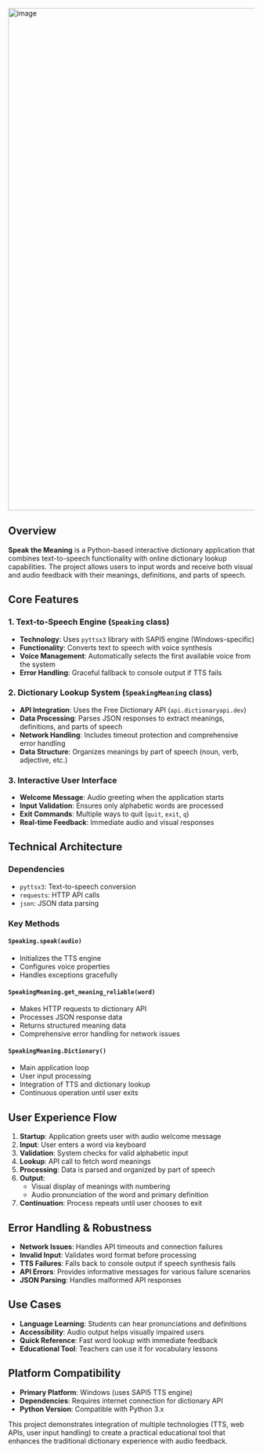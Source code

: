 
<img width="1536" height="1024" alt="image" src="https://github.com/user-attachments/assets/79241e5f-dda2-4005-968a-d8219c570035" />

## Overview
**Speak the Meaning** is a Python-based interactive dictionary application that combines text-to-speech functionality with online dictionary lookup capabilities. The project allows users to input words and receive both visual and audio feedback with their meanings, definitions, and parts of speech.

## Core Features

### 1. Text-to-Speech Engine (`Speaking` class)
- **Technology**: Uses `pyttsx3` library with SAPI5 engine (Windows-specific)
- **Functionality**: Converts text to speech with voice synthesis
- **Voice Management**: Automatically selects the first available voice from the system
- **Error Handling**: Graceful fallback to console output if TTS fails

### 2. Dictionary Lookup System (`SpeakingMeaning` class)
- **API Integration**: Uses the Free Dictionary API (`api.dictionaryapi.dev`)
- **Data Processing**: Parses JSON responses to extract meanings, definitions, and parts of speech
- **Network Handling**: Includes timeout protection and comprehensive error handling
- **Data Structure**: Organizes meanings by part of speech (noun, verb, adjective, etc.)

### 3. Interactive User Interface
- **Welcome Message**: Audio greeting when the application starts
- **Input Validation**: Ensures only alphabetic words are processed
- **Exit Commands**: Multiple ways to quit (`quit`, `exit`, `q`)
- **Real-time Feedback**: Immediate audio and visual responses

## Technical Architecture

### Dependencies
- `pyttsx3`: Text-to-speech conversion
- `requests`: HTTP API calls
- `json`: JSON data parsing

### Key Methods

#### `Speaking.speak(audio)`
- Initializes the TTS engine
- Configures voice properties
- Handles exceptions gracefully

#### `SpeakingMeaning.get_meaning_reliable(word)`
- Makes HTTP requests to dictionary API
- Processes JSON response data
- Returns structured meaning data
- Comprehensive error handling for network issues

#### `SpeakingMeaning.Dictionary()`
- Main application loop
- User input processing
- Integration of TTS and dictionary lookup
- Continuous operation until user exits

## User Experience Flow

1. **Startup**: Application greets user with audio welcome message
2. **Input**: User enters a word via keyboard
3. **Validation**: System checks for valid alphabetic input
4. **Lookup**: API call to fetch word meanings
5. **Processing**: Data is parsed and organized by part of speech
6. **Output**: 
   - Visual display of meanings with numbering
   - Audio pronunciation of the word and primary definition
7. **Continuation**: Process repeats until user chooses to exit

## Error Handling & Robustness

- **Network Issues**: Handles API timeouts and connection failures
- **Invalid Input**: Validates word format before processing
- **TTS Failures**: Falls back to console output if speech synthesis fails
- **API Errors**: Provides informative messages for various failure scenarios
- **JSON Parsing**: Handles malformed API responses

## Use Cases

- **Language Learning**: Students can hear pronunciations and definitions
- **Accessibility**: Audio output helps visually impaired users
- **Quick Reference**: Fast word lookup with immediate feedback
- **Educational Tool**: Teachers can use it for vocabulary lessons

## Platform Compatibility

- **Primary Platform**: Windows (uses SAPI5 TTS engine)
- **Dependencies**: Requires internet connection for dictionary API
- **Python Version**: Compatible with Python 3.x

This project demonstrates integration of multiple technologies (TTS, web APIs, user input handling) to create a practical educational tool that enhances the traditional dictionary experience with audio feedback.

